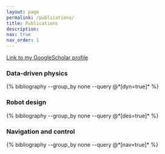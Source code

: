 ```yaml
---
layout: page
permalink: /publications/
title: Publications
description:
nav: true
nav_order: 1
---
```


<!-- _pages/publications.md -->

[Link to my GoogleScholar profile](https://scholar.google.com.au/citations?user=JDBDDEgAAAAJ&hl=en)

### Data-driven physics

<div class="publications">
  {% bibliography --group_by none --query @*[dyn=true]* %}
</div>

### Robot design

<div class="publications">
  {% bibliography --group_by none --query @*[des=true]* %}
</div>

### Navigation and control

<div class="publications">
  {% bibliography --group_by none --query @*[nav=true]* %}
</div>
